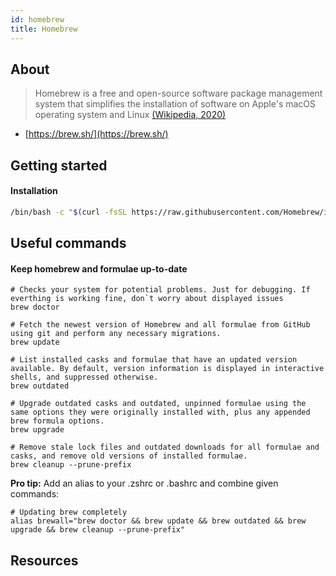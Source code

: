 ```yaml
---
id: homebrew
title: Homebrew
---
```


## About

> Homebrew is a free and open-source software package management system that simplifies the installation of software on Apple's macOS operating system and Linux
> [(Wikipedia, 2020)](<https://en.wikipedia.org/wiki/Homebrew_(package_manager)>)

- [https://brew.sh/](https://brew.sh/)

## Getting started

#### Installation

```sh
/bin/bash -c "$(curl -fsSL https://raw.githubusercontent.com/Homebrew/install/HEAD/install.sh)"
```

## Useful commands

#### Keep homebrew and formulae up-to-date

```shell
# Checks your system for potential problems. Just for debugging. If everthing is working fine, don`t worry about displayed issues
brew doctor

# Fetch the newest version of Homebrew and all formulae from GitHub using git and perform any necessary migrations.
brew update

# List installed casks and formulae that have an updated version available. By default, version information is displayed in interactive shells, and suppressed otherwise.
brew outdated

# Upgrade outdated casks and outdated, unpinned formulae using the same options they were originally installed with, plus any appended brew formula options.
brew upgrade

# Remove stale lock files and outdated downloads for all formulae and casks, and remove old versions of installed formulae.
brew cleanup --prune-prefix
```

**Pro tip:** Add an alias to your .zshrc or .bashrc and combine given commands:

```shell
# Updating brew completely
alias brewall="brew doctor && brew update && brew outdated && brew upgrade && brew cleanup --prune-prefix"

```

## Resources
